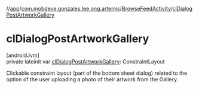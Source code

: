//[app](../../../index.md)/[com.mobdeve.gonzales.lee.ong.artemis](../index.md)/[BrowseFeedActivity](index.md)/[clDialogPostArtworkGallery](cl-dialog-post-artwork-gallery.md)

# clDialogPostArtworkGallery

[androidJvm]\
private lateinit var [clDialogPostArtworkGallery](cl-dialog-post-artwork-gallery.md): ConstraintLayout

Clickable constraint layout (part of the bottom sheet dialog) related to the option of the user uploading a photo of their artwork from the Gallery.

